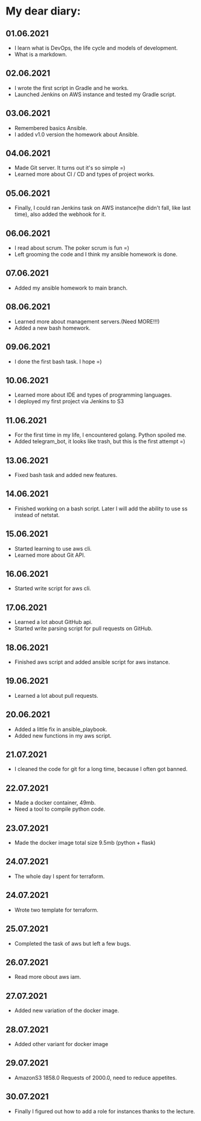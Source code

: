 # My dear diary:

## 01.06.2021
+ I learn what is DevOps, the life cycle and models of development. 
+ What is a markdown.

## 02.06.2021
+ I wrote the first script in Gradle and he works.
+ Launched Jenkins on AWS instance and tested my Gradle script.

## 03.06.2021
+ Remembered basics Ansible.
+ I added v1.0 version the homework about Ansible.

## 04.06.2021
+ Made Git server. It turns out it's so simple =)
+ Learned more about CI / CD and types of project works.

## 05.06.2021
+ Finally, I could ran Jenkins task on AWS instance(he didn't fall, like last time), also added the webhook for it. 

## 06.06.2021
+ I read about scrum. The poker scrum is fun =)
+ Left grooming the code and I think my ansible homework is done.

## 07.06.2021
+ Added my ansible homework to main branch.

## 08.06.2021
+ Learned more about management servers.(Need MORE!!!)
+ Added a new bash homework.

## 09.06.2021
+ I done the first bash task. I hope =)

## 10.06.2021
+ Learned more about IDE and types of programming languages.
+ I deployed my first project via Jenkins to S3

## 11.06.2021
+ For the first time in my life, I encountered golang. Python spoiled me.
+ Added telegram_bot, it looks like trash, but this is the first attempt =)

## 13.06.2021
+ Fixed bash task and added new features.

## 14.06.2021
+ Finished working on a bash script. Later I will add the ability to use ss instead of netstat.

## 15.06.2021
+ Started learning to use aws cli.
+ Learned more about Git API.

## 16.06.2021
+ Started write script for aws cli.

## 17.06.2021
+ Learned a lot about GitHub api.
+ Started write parsing script for pull requests on GitHub.

## 18.06.2021
+ Finished aws script and added ansible script for aws instance.

## 19.06.2021
+ Learned a lot about pull requests.

## 20.06.2021
+ Added a little fix in ansible_playbook.
+ Added new functions in my aws script.

## 21.07.2021
+ I cleaned the code for git for a long time, because I often got banned.

## 22.07.2021
+ Made a docker container, 49mb.
+ Need a tool to compile python code.

## 23.07.2021
+ Made the docker image total size 9.5mb (python + flask)

## 24.07.2021
+ The whole day I spent for terraform.

## 24.07.2021
+ Wrote two template for terraform.

## 25.07.2021
+ Completed the task of aws but left a few bugs.

## 26.07.2021
+ Read more obout aws iam.

## 27.07.2021
+ Added new variation of the docker image.

## 28.07.2021
+ Added other variant for docker image

## 29.07.2021
+ AmazonS3 1858.0 Requests of 2000.0, need to reduce appetites.

## 30.07.2021
+ Finally I figured out how to add a role for instances thanks to the lecture.